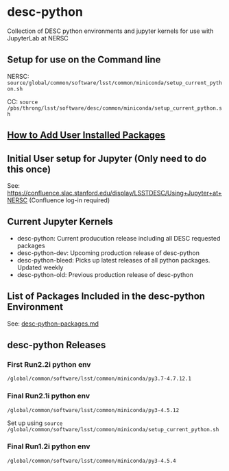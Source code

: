 # desc-python
Collection of DESC python environments and jupyter kernels for use with JupyterLab at NERSC

## Setup for use on the Command line
NERSC: ```source/global/common/software/lsst/common/miniconda/setup_current_python.sh```

CC: ```source /pbs/throng/lsst/software/desc/common/miniconda/setup_current_python.sh```

## [How to Add User Installed Packages](https://github.com/LSSTDESC/desc-python/wiki/Add-Your-Own-Packages-to-the-desc-python-Environment)

## Initial User setup for Jupyter (Only need to do this once)
See: https://confluence.slac.stanford.edu/display/LSSTDESC/Using+Jupyter+at+NERSC (Confluence log-in required)

## Current Jupyter Kernels
- desc-python:  Current producution release including all DESC requested packages
- desc-python-dev: Upcoming production release of desc-python
- desc-python-bleed: Picks up latest releases of all python packages. Updated weekly
- desc-python-old: Previous production release of desc-python

## List of Packages Included in the desc-python Environment
See: [desc-python-packages.md](https://github.com/LSSTDESC/desc-python/blob/master/conda/desc-python-packages.md)



## desc-python Releases

### First Run2.2i python env
`/global/common/software/lsst/common/miniconda/py3.7-4.7.12.1`

### Final Run2.1i python env 
`/global/common/software/lsst/common/miniconda/py3-4.5.12` 

Set up using `source /global/common/software/lsst/common/miniconda/setup_current_python.sh`

### Final Run1.2i python env 
`/global/common/software/lsst/common/miniconda/py3-4.5.4`
